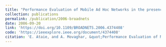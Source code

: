 ```yaml
---
title: "Performance Evaluation of Mobile Ad Hoc Networks in the presence of Energy-based Selfishness"
collection: publications
permalink: /publication/2006-broadnets
date: 2006-09-20
link: 'https://doi.org/10.1109/BROADNETS.2006.4374408'
code: 'https://ieeexplore.ieee.org/document/4374408'
citation: 'E. Ataie, and A. Movaghar, &quot;Performance Evaluation of Mobile Ad Hoc Networks in the presence of Energy-based Selfishness,&quot; <i>Proceedings of the 3rd International Conference on Broadband Communications, Networks and Systems</i>, San Jose, CA, USA, November 2006.'
---
```

